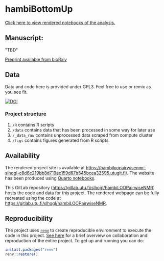 # hambiBottomUp

[Click here to view rendered notebooks of the analysis.](https://hambiloopairwisenmr-slhogl-c8d6c219bb8d719ac159d67b545bcea32595.utugit.fi/)

## Manuscript:

"TBD"

[Preprint available from bioRxiv]()

## Data

Data and code here is provided under GPL3. Feel free to use or remix as you see fit.

[![DOI](https://zenodo.org/badge/.svg)](https://zenodo.org/badge/latestdoi/)

### Project structure
1.  `/R` contains R scripts
2.  `/data` contains data that has been processed in some way for later use
3.  `/_data_raw` contains unprocessed data scraped from compute cluster
4.  `/figs` contains figures generated from R scripts

## Availability

The rendered project site is available at <https://hambiloopairwisenmr-slhogl-c8d6c219bb8d719ac159d67b545bcea32595.utugit.fi/>. The website has been produced using [Quarto notebooks](https://quarto.org/).

This GitLab repository (<https://gitlab.utu.fi/slhogl/hambiLOOPairwiseNMR>) hosts the code and data for this project. The rendered webpage can be fully recreated using the code at <https://gitlab.utu.fi/slhogl/hambiLOOPairwiseNMR>. 

## Reproducibility

The project uses [`renv`](https://rstudio.github.io/renv/index.html) to create reproducible environment to execute the code in this project. [See here](https://rstudio.github.io/renv/articles/renv.html#collaboration) for a brief overview on collaboration and reproduction of the entire project. To get up and running you can do:

``` r
install.packages("renv")
renv::restore()
```
